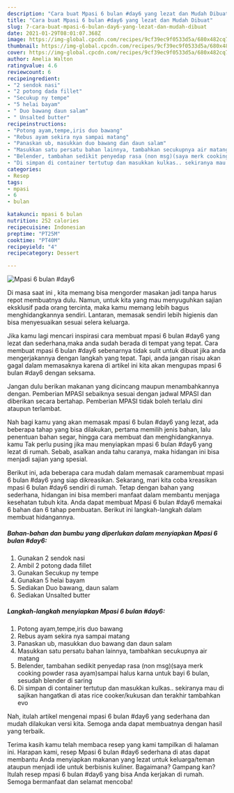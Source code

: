 ```yaml
---
description: "Cara buat Mpasi 6 bulan #day6 yang lezat dan Mudah Dibuat"
title: "Cara buat Mpasi 6 bulan #day6 yang lezat dan Mudah Dibuat"
slug: 7-cara-buat-mpasi-6-bulan-day6-yang-lezat-dan-mudah-dibuat
date: 2021-01-29T08:01:07.368Z
image: https://img-global.cpcdn.com/recipes/9cf39ec9f0533d5a/680x482cq70/mpasi-6-bulan-day6-foto-resep-utama.jpg
thumbnail: https://img-global.cpcdn.com/recipes/9cf39ec9f0533d5a/680x482cq70/mpasi-6-bulan-day6-foto-resep-utama.jpg
cover: https://img-global.cpcdn.com/recipes/9cf39ec9f0533d5a/680x482cq70/mpasi-6-bulan-day6-foto-resep-utama.jpg
author: Amelia Walton
ratingvalue: 4.6
reviewcount: 6
recipeingredient:
- "2 sendok nasi"
- "2 potong dada fillet"
- "Secukup ny tempe"
- "5 helai bayam"
- " Duo bawang daun salam"
- " Unsalted butter"
recipeinstructions:
- "Potong ayam,tempe,iris duo bawang"
- "Rebus ayam sekira nya sampai matang"
- "Panaskan ub, masukkan duo bawang dan daun salam"
- "Masukkan satu persatu bahan lainnya, tambahkan secukupnya air matang"
- "Belender, tambahan sedikit penyedap rasa (non msg)(saya merk cooking powder rasa ayam)sampai halus karna untuk bayi 6 bulan, sesudah blender di saring"
- "Di simpan di container tertutup dan masukkan kulkas.. sekiranya mau di sajikan hangatkan di atas rice cooker/kukusan dan terakhir tambahkan evo"
categories:
- Resep
tags:
- mpasi
- 6
- bulan

katakunci: mpasi 6 bulan 
nutrition: 252 calories
recipecuisine: Indonesian
preptime: "PT25M"
cooktime: "PT40M"
recipeyield: "4"
recipecategory: Dessert

---
```



![Mpasi 6 bulan #day6](https://img-global.cpcdn.com/recipes/9cf39ec9f0533d5a/680x482cq70/mpasi-6-bulan-day6-foto-resep-utama.jpg)

Di masa  saat ini , kita memang bisa mengorder masakan jadi tanpa harus repot membuatnya dulu. Namun, untuk kita yang mau menyuguhkan sajian eksklusif pada orang tercinta, maka kamu memang lebih bagus menghidangkannya sendiri. Lantaran, memasak sendiri lebih higienis dan bisa menyesuaikan sesuai selera keluarga.

Jika kamu lagi mencari inspirasi cara membuat mpasi 6 bulan #day6 yang lezat dan sederhana,maka anda sudah berada di tempat yang tepat. Cara membuat mpasi 6 bulan #day6  sebenarnya tidak sulit untuk dibuat jika anda mengerjakannya dengan langkah yang tepat. Tapi, anda jangan risau akan gagal dalam memasaknya 
karena di artikel ini kita akan mengupas mpasi 6 bulan #day6 dengan seksama.  

Jangan dulu berikan makanan yang dicincang maupun menambahkannya dengan. Pemberian MPASI sebaiknya sesuai dengan jadwal MPASI dan diberikan secara bertahap. Pemberian MPASI tidak boleh terlalu dini ataupun terlambat.

Nah bagi kamu yang akan memasak mpasi 6 bulan #day6 yang lezat, ada beberapa tahap yang bisa dilakukan, pertama memilih jenis bahan, lalu penentuan bahan segar, hingga cara membuat dan menghidangkannya. kamu Tak perlu pusing jika mau menyiapkan mpasi 6 bulan #day6 yang lezat di rumah. Sebab, asalkan anda  tahu caranya, maka hidangan ini bisa menjadi sajian yang spesial.

Berikut ini, ada beberapa cara mudah dalam memasak caramembuat mpasi 6 bulan #day6 yang siap dikreasikan. Sekarang, mari kita coba kreasikan mpasi 6 bulan #day6 sendiri di rumah. Tetap dengan bahan yang sederhana, hidangan ini bisa memberi manfaat dalam membantu menjaga kesehatan tubuh kita. Anda dapat membuat Mpasi 6 bulan #day6 memakai 6 bahan dan 6 tahap pembuatan. Berikut ini langkah-langkah dalam membuat hidangannya.

<!--inarticleads1-->

##### Bahan-bahan dan bumbu yang diperlukan dalam menyiapkan Mpasi 6 bulan #day6:

1. Gunakan 2 sendok nasi
1. Ambil 2 potong dada fillet
1. Gunakan Secukup ny tempe
1. Gunakan 5 helai bayam
1. Sediakan  Duo bawang, daun salam
1. Sediakan  Unsalted butter




<!--inarticleads2-->

##### Langkah-langkah menyiapkan Mpasi 6 bulan #day6:

1. Potong ayam,tempe,iris duo bawang
1. Rebus ayam sekira nya sampai matang
1. Panaskan ub, masukkan duo bawang dan daun salam
1. Masukkan satu persatu bahan lainnya, tambahkan secukupnya air matang
1. Belender, tambahan sedikit penyedap rasa (non msg)(saya merk cooking powder rasa ayam)sampai halus karna untuk bayi 6 bulan, sesudah blender di saring
1. Di simpan di container tertutup dan masukkan kulkas.. sekiranya mau di sajikan hangatkan di atas rice cooker/kukusan dan terakhir tambahkan evo




Nah, itulah artikel mengenai  mpasi 6 bulan #day6  yang sederhana dan mudah dilakukan versi kita. Semoga anda dapat membuatnya dengan hasil yang terbaik. 

Terima kasih kamu telah membaca resep yang kami tampilkan di halaman ini. Harapan kami, resep  Mpasi 6 bulan #day6 sederhana di atas dapat membantu Anda menyiapkan makanan yang lezat untuk keluarga/teman ataupun menjadi ide untuk berbisnis kuliner. Bagaimana? Gampang kan? Itulah resep mpasi 6 bulan #day6 yang bisa Anda kerjakan di rumah. Semoga bermanfaat dan selamat mencoba!

